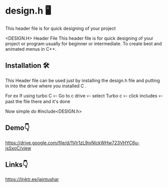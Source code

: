 


# design.h 🖥️
This header file is for quick designing of your project

<DESIGN.H> Header File
This header file is for quick designing of your project or program usually for beginner or intermediate. To create best and animated menus in C++.


## Installation 🛠️

This Header file can be used just by installing the design.h file and putting in into the drive where you installed C .

For ex If using turbo C
💀- Go to c drive
💀- select Turbo c
💀- click includes
💀- past the file there and it's done

Now simple do #include<DESIGN.h>
## Demo👇

https://drive.google.com/file/d/1Vlr1zL9ixNlckWHw723VHYC6u-jsSxoC/view


## Links👇

https://linktr.ee/jaintushar

    

